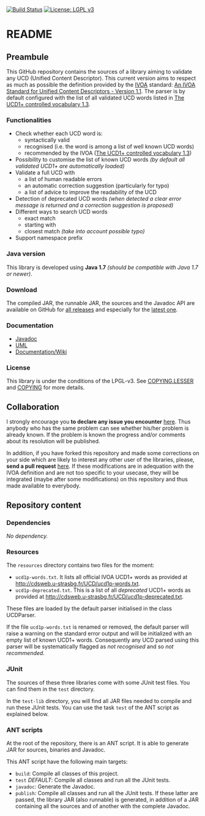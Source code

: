 [![Build Status](https://travis-ci.org/gmantele/ucidy.svg?branch=master)](https://travis-ci.org/gmantele/ucidy)
[![License: LGPL v3](https://img.shields.io/badge/License-LGPL%20v3-blue.svg)](http://www.gnu.org/licenses/lgpl-3.0)

README
======

Preambule
---------

This GitHub repository contains the sources of a library aiming to validate any UCD (Unified Content Descriptor). This current version aims to respect as much as possible the definition provided by the [IVOA](http://www.ivoa.net/ "International Virtual Observatory Alliance") standard: [An IVOA Standard for Unified Content Descriptors - Version 1.1](http://www.ivoa.net/documents/cover/UCD-20050812.html). The parser is by default configured with the list of all validated UCD words listed in [The UCD1+ controlled vocabulary 1.3](http://www.ivoa.net/documents/UCD1+/20180527/index.html).

### Functionalities
* Check whether each UCD word is:
  - syntactically valid
  - recognised (i.e. the word is among a list of well known UCD words)
  - recommended by the IVOA ([The UCD1+ controlled vocabulary 1.3](http://www.ivoa.net/documents/UCD1+/20180527/index.html))
* Possibility to customise the list of known UCD words _(by default all validated UCD1+ are automatically loaded)_
* Validate a full UCD with
  - a list of human readable errors
  - an automatic correction suggestion (particularly for typo)
  - a list of advice to improve the readability of the UCD
* Detection of deprecated UCD words _(when detected a clear error message is returned and a correction suggestion is proposed)_
* Different ways to search UCD words
  - exact match
  - starting with
  - closest match _(take into account possible typo)_
* Support namespace prefix

### Java version
This library is developed using **Java 1.7** _(should be compatible with Java 1.7 or newer)_.

### Download
The compiled JAR, the runnable JAR, the sources and the Javadoc API are available on GitHub for [all releases](https://github.com/gmantele/ucidy/releases) and especially for the [latest one](https://github.com/gmantele/ucidy/releases/latest).

### Documentation
* [Javadoc](https://gmantele.github.io/ucidy/)
* [UML](https://github.com/gmantele/ucidy/blob/master/uml/ari_ucidy.jpg)
* [Documentation/Wiki](https://github.com/gmantele/ucidy/wiki)

### License
This library is under the conditions of the LPGL-v3. See [COPYING.LESSER](https://github.com/gmantele/ucidy/blob/master/COPYING.LESSER) and [COPYING](https://github.com/gmantele/ucidy/blob/master/COPYING) for more details. 

Collaboration
-------------

I strongly encourage you **to declare any issue you encounter** [here](https://github.com/gmantele/ucidy/issues). Thus anybody who has the same problem can see whether his/her problem is already known. If the problem is known the progress and/or comments about its resolution will be published.

In addition, if you have forked this repository and made some corrections on your side which are likely to interest any other user of the libraries, please, **send a pull request** [here](https://github.com/gmantele/ucidy/pulls). If these modifications are in adequation with the IVOA definition and are not too specific to your usecase, they will be integrated (maybe after some modifications) on this repository and thus made available to everybody.

Repository content
------------------

### Dependencies

_No dependency._

### Resources

The `resources` directory contains two files for the moment:
* `ucd1p-words.txt`. It lists all official IVOA UCD1+ words as provided
  at http://cdsweb.u-strasbg.fr/UCD/ucd1p-words.txt.
* `ucd1p-deprecated.txt`. This is a list of all _deprecated_ UCD1+ words as
  provided at http://cdsweb.u-strasbg.fr/UCD/ucd1p-deprecated.txt.

These files are loaded by the default parser initialised in the class UCDParser.

If the file `ucd1p-words.txt` is renamed or removed, the default parser will
raise a warning on the standard error output and will be initialized with an
empty list of known UCD1+ words. Consequently any UCD parsed using this parser
will be systematically flagged as _not recognised_ and so _not recommended_.

### JUnit

The sources of these three libraries come with some JUnit test files. You can find them in the `test` directory.

In the `test-lib` directory, you will find all JAR files needed to compile and run these JUnit tests. You can use the task `test` of the ANT script as explained below.

### ANT scripts
At the root of the repository, there is an ANT script. It is able to generate JAR for sources, binaries and Javadoc.

This ANT script have the following main targets:
* `build`: Compile all classes of this project.
* `test` *DEFAULT*: Compile all classes and run all the JUnit tests.
* `javadoc`: Generate the Javadoc.
* `publish`: Compile all classes and run all the JUnit tests. If these latter are passed, the library JAR (also runnable) is generated, in addition of a JAR containing all the sources and of another with the complete Javadoc.
